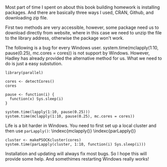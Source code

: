 Most part of time I spent on about this book building homework is installing packages. And there are basically three ways I used, CRAN, Github, and downloading zip file.

First two methods are very accessible, however, some package need us to download directly from website, where in this case we need to unzip the file to the library address, otherwise the package won't work.

The following is a bug for every Windows user. system.time(mclapply(1:10, pause(0.25), mc.cores = cores)) is not support by Windows. However, Hadley has already provided the alternative method for us. What we need to do is just a easy substution.

```{r}
library(parallel)
```

```{r, cache = TRUE}
cores <- detectCores()
cores

pause <- function(i) {
  function(x) Sys.sleep(i)
}

system.time(lapply(1:10, pause(0.25)))
system.time(mclapply(1:10, pause(0.25), mc.cores = cores))
```

Life is a bit harder in Windows. You need to first set up a local cluster and then use `parLapply()`: \indexc{mclapply()} \indexc{parLapply()}

```{r, cache = TRUE}
cluster <- makePSOCKcluster(cores)
system.time(parLapply(cluster, 1:10, function(i) Sys.sleep(i)))
```

Installation and updating will always fix most bugs. So I hope this will provide some help. And somethimes restarting Windows really works!
